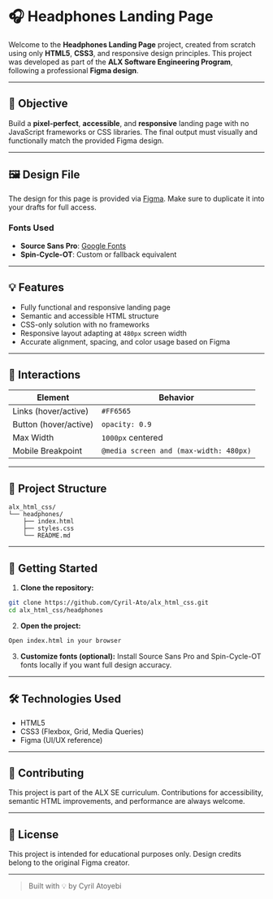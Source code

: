 # 🎧 Headphones Landing Page

Welcome to the **Headphones Landing Page** project, created from scratch using only **HTML5**, **CSS3**, and responsive design principles. This project was developed as part of the **ALX Software Engineering Program**, following a professional **Figma design**.

---

## 🧠 Objective

Build a **pixel-perfect**, **accessible**, and **responsive** landing page with no JavaScript frameworks or CSS libraries. The final output must visually and functionally match the provided Figma design.

---

## 🖼️ Design File

The design for this page is provided via [Figma](https://www.figma.com). Make sure to duplicate it into your drafts for full access.

### Fonts Used

* **Source Sans Pro**: [Google Fonts](https://fonts.google.com/specimen/Source+Sans+Pro)
* **Spin-Cycle-OT**: Custom or fallback equivalent

---

## 💡 Features

* Fully functional and responsive landing page
* Semantic and accessible HTML structure
* CSS-only solution with no frameworks
* Responsive layout adapting at `480px` screen width
* Accurate alignment, spacing, and color usage based on Figma

---

## 🎨 Interactions

| Element               | Behavior                               |
| --------------------- | -------------------------------------- |
| Links (hover/active)  | `#FF6565`                              |
| Button (hover/active) | `opacity: 0.9`                         |
| Max Width             | `1000px` centered                      |
| Mobile Breakpoint     | `@media screen and (max-width: 480px)` |

---

## 📁 Project Structure

```
alx_html_css/
└── headphones/
    ├── index.html
    ├── styles.css
    └── README.md
```

---

## 🚀 Getting Started

1. **Clone the repository:**

```bash
git clone https://github.com/Cyril-Ato/alx_html_css.git
cd alx_html_css/headphones
```

2. **Open the project:**

```bash
Open index.html in your browser
```

3. **Customize fonts (optional):**
   Install Source Sans Pro and Spin-Cycle-OT fonts locally if you want full design accuracy.

---

## 🛠️ Technologies Used

* HTML5
* CSS3 (Flexbox, Grid, Media Queries)
* Figma (UI/UX reference)

---

## 🤝 Contributing

This project is part of the ALX SE curriculum. Contributions for accessibility, semantic HTML improvements, and performance are always welcome.

---

## 📜 License

This project is intended for educational purposes only. Design credits belong to the original Figma creator.

---

> Built with 💡 by Cyril Atoyebi
